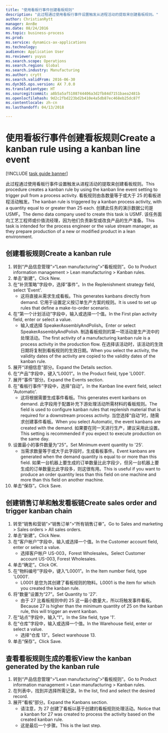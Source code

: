 ```yaml
--- 
title: "使用看板行事件创建看板规则"
description: "此过程通过使用看板行事件设置触发从进程活动的提取来创建看板规则。"
author: ChristianRytt
manager: AnnBe
ms.date: 08/24/2016
ms.topic: business-process
ms.prod: 
ms.service: dynamics-ax-applications
ms.technology: 
audience: Application User
ms.reviewer: yuyus
ms.search.scope: Operations
ms.search.region: Global
ms.search.industry: Manufacturing
ms.author: crytt
ms.search.validFrom: 2016-06-30
ms.dyn365.ops.version: AX 7.0.0
ms.translationtype: HT
ms.sourcegitcommit: a8b5a5af5108744406a3d2fb84d7151baea2481b
ms.openlocfilehash: 9d2c2fbd223bd2b410e4a5db87ec468eb25dc87f
ms.contentlocale: zh-cn
ms.lasthandoff: 04/13/2018

---
```

# <a name="create-a-kanban-rule-using-a-kanban-line-event"></a><span data-ttu-id="6dea9-103">使用看板行事件创建看板规则</span><span class="sxs-lookup"><span data-stu-id="6dea9-103">Create a kanban rule using a kanban line event</span></span>

[!INCLUDE [task guide banner](../../includes/task-guide-banner.md)]

<span data-ttu-id="6dea9-104">此过程通过使用看板行事件设置触发从进程活动的提取来创建看板规则。</span><span class="sxs-lookup"><span data-stu-id="6dea9-104">This procedure creates a kanban rule by using the kanban line event setting to trigger pull from a process activity.</span></span> <span data-ttu-id="6dea9-105">看板规则由各数量等于或大于 25 的看板进程活动触发。</span><span class="sxs-lookup"><span data-stu-id="6dea9-105">The kanban rule is triggered by a kanban process activity, with a quantity equal to or greater than 25 each.</span></span> <span data-ttu-id="6dea9-106">创建此任务的演示数据公司是 USMF。</span><span class="sxs-lookup"><span data-stu-id="6dea9-106">The demo data company used to create this task is USMF.</span></span> <span data-ttu-id="6dea9-107">该任务面向工艺工程师或价值流经理，因为他们负责新型或改良产品的生产准备。</span><span class="sxs-lookup"><span data-stu-id="6dea9-107">This task is intended for the process engineer or the value stream manager, as they prepare production of a new or modified product in a lean environment.</span></span>


## <a name="create-a-kanban-rule"></a><span data-ttu-id="6dea9-108">创建看板规则</span><span class="sxs-lookup"><span data-stu-id="6dea9-108">Create a kanban rule</span></span>
1. <span data-ttu-id="6dea9-109">转到“产品信息管理”>“Lean manufacturing”>“看板规则”。</span><span class="sxs-lookup"><span data-stu-id="6dea9-109">Go to Product information management > Lean manufacturing > Kanban rules.</span></span>
2. <span data-ttu-id="6dea9-110">单击“新建”。</span><span class="sxs-lookup"><span data-stu-id="6dea9-110">Click New.</span></span>
3. <span data-ttu-id="6dea9-111">在“补货策略”字段中，选择“事件”。</span><span class="sxs-lookup"><span data-stu-id="6dea9-111">In the Replenishment strategy field, select 'Event'.</span></span>
    * <span data-ttu-id="6dea9-112">这将直接从需求生成看板。</span><span class="sxs-lookup"><span data-stu-id="6dea9-112">This generates kanbans directly from demand.</span></span> <span data-ttu-id="6dea9-113">它用于设置定义按订单生产方案的规则。</span><span class="sxs-lookup"><span data-stu-id="6dea9-113">It is used to set up rules that define a make-to-order scenario.</span></span>  
4. <span data-ttu-id="6dea9-114">在“第一个计划活动”字段中，输入或选择一个值。</span><span class="sxs-lookup"><span data-stu-id="6dea9-114">In the First plan activity field, enter or select a value.</span></span>
    * <span data-ttu-id="6dea9-115">输入或选择 SpeakerAssemblyAndPolish。</span><span class="sxs-lookup"><span data-stu-id="6dea9-115">Enter or select SpeakerAssemblyAndPolish.</span></span> <span data-ttu-id="6dea9-116">制造看板规则的第一项活动是生产流中的处理活动。</span><span class="sxs-lookup"><span data-stu-id="6dea9-116">The first activity of a manufacturing kanban rule is a process activity in the production flow.</span></span> <span data-ttu-id="6dea9-117">在选择该活动时，该活动的生效日期将复制到看板规则的生效日期。</span><span class="sxs-lookup"><span data-stu-id="6dea9-117">When you select the activity, the validity dates of the activity are copied to the validity dates of the kanban rule.</span></span>  
5. <span data-ttu-id="6dea9-118">展开“详细信息”部分。</span><span class="sxs-lookup"><span data-stu-id="6dea9-118">Expand the Details section.</span></span>
6. <span data-ttu-id="6dea9-119">在“产品”字段中，键入“L0001”。</span><span class="sxs-lookup"><span data-stu-id="6dea9-119">In the Product field, type 'L0001'.</span></span>
7. <span data-ttu-id="6dea9-120">展开“事件”部分。</span><span class="sxs-lookup"><span data-stu-id="6dea9-120">Expand the Events section.</span></span>
8. <span data-ttu-id="6dea9-121">在“看板行事件”字段中，选择“自动”。</span><span class="sxs-lookup"><span data-stu-id="6dea9-121">In the Kanban line event field, select 'Automatic'.</span></span>
    * <span data-ttu-id="6dea9-122">这将根据需要生成事件看板。</span><span class="sxs-lookup"><span data-stu-id="6dea9-122">This generates event kanbans on demand.</span></span>  <span data-ttu-id="6dea9-123">此字段用于配置补充下游处理活动所需材料的看板规则。</span><span class="sxs-lookup"><span data-stu-id="6dea9-123">The field is used to configure kanban rules that replenish material that is required for a downstream process activity.</span></span> <span data-ttu-id="6dea9-124">当您选择“自动”时，随需求创建事件看板。</span><span class="sxs-lookup"><span data-stu-id="6dea9-124">When you select Automatic, the event kanbans are created with the demand.</span></span> <span data-ttu-id="6dea9-125">如果要在同一天进行生产，建议采用此设置。</span><span class="sxs-lookup"><span data-stu-id="6dea9-125">This setting is recommended if you expect to execute production on the same day.</span></span>  
9. <span data-ttu-id="6dea9-126">设置最小的事件数量为“25”。</span><span class="sxs-lookup"><span data-stu-id="6dea9-126">Set Minimum event quantity to '25'.</span></span>
    * <span data-ttu-id="6dea9-127">当需求数量等于或大于此字段时，生成看板事件。</span><span class="sxs-lookup"><span data-stu-id="6dea9-127">Event kanbans are generated when the demand quantity is equal to or more than this field.</span></span> <span data-ttu-id="6dea9-128">如果一台机器上要生成的订单数量比此字段少，但另一台机器上要生成的订单数量比此字段多，则这很有用。</span><span class="sxs-lookup"><span data-stu-id="6dea9-128">This is useful if you want to produce an order quantity less than this field on one machine and more than this field on another machine.</span></span>  
10. <span data-ttu-id="6dea9-129">单击“保存”。</span><span class="sxs-lookup"><span data-stu-id="6dea9-129">Click Save.</span></span>

## <a name="create-sales-order-and-trigger-kanban-chain"></a><span data-ttu-id="6dea9-130">创建销售订单和触发看板链</span><span class="sxs-lookup"><span data-stu-id="6dea9-130">Create sales order and trigger kanban chain</span></span>
1. <span data-ttu-id="6dea9-131">转至“销售和营销”>“销售订单”>“所有销售订单”。</span><span class="sxs-lookup"><span data-stu-id="6dea9-131">Go to Sales and marketing > Sales orders > All sales orders.</span></span>
2. <span data-ttu-id="6dea9-132">单击“新建”。</span><span class="sxs-lookup"><span data-stu-id="6dea9-132">Click New.</span></span>
3. <span data-ttu-id="6dea9-133">在“客户帐户”字段中，输入或选择一个值。</span><span class="sxs-lookup"><span data-stu-id="6dea9-133">In the Customer account field, enter or select a value.</span></span>
    * <span data-ttu-id="6dea9-134">选择客户帐户 US-003，Forest Wholesales。</span><span class="sxs-lookup"><span data-stu-id="6dea9-134">Select Customer account US-003, Forest Wholesales.</span></span>  
4. <span data-ttu-id="6dea9-135">单击“确定”。</span><span class="sxs-lookup"><span data-stu-id="6dea9-135">Click OK.</span></span>
5. <span data-ttu-id="6dea9-136">在“物料编号”字段中，键入“L0001”。</span><span class="sxs-lookup"><span data-stu-id="6dea9-136">In the Item number field, type 'L0001'.</span></span>
    * <span data-ttu-id="6dea9-137">L0001 是您为其创建了看板规则的物料。</span><span class="sxs-lookup"><span data-stu-id="6dea9-137">L0001 is the item for which you created the kanban rule.</span></span>  
6. <span data-ttu-id="6dea9-138">将“数量”设置为“27”。</span><span class="sxs-lookup"><span data-stu-id="6dea9-138">Set Quantity to '27'.</span></span>
    * <span data-ttu-id="6dea9-139">由于 27 比看板规则中的 25 这一最小数量大，所以将触发事件看板。</span><span class="sxs-lookup"><span data-stu-id="6dea9-139">Because 27 is higher than the minimum quantity of 25 on the kanban rule, this will trigger an event kanban.</span></span>  
7. <span data-ttu-id="6dea9-140">在“站点”字段中，输入“1”。</span><span class="sxs-lookup"><span data-stu-id="6dea9-140">In the Site field, type '1'.</span></span>
8. <span data-ttu-id="6dea9-141">在“仓库”字段中，输入或选择一个值。</span><span class="sxs-lookup"><span data-stu-id="6dea9-141">In the Warehouse field, enter or select a value.</span></span>
    * <span data-ttu-id="6dea9-142">选择“仓库 13”。</span><span class="sxs-lookup"><span data-stu-id="6dea9-142">Select warehouse 13.</span></span>  
9. <span data-ttu-id="6dea9-143">单击“保存”。</span><span class="sxs-lookup"><span data-stu-id="6dea9-143">Click Save.</span></span>

## <a name="view-the-kanban-generated-by-the-kanban-rule"></a><span data-ttu-id="6dea9-144">查看看板规则生成的看板</span><span class="sxs-lookup"><span data-stu-id="6dea9-144">View the kanban generated by the kanban rule</span></span>
1. <span data-ttu-id="6dea9-145">转到“产品信息管理”>“Lean manufacturing”>“看板规则”。</span><span class="sxs-lookup"><span data-stu-id="6dea9-145">Go to Product information management > Lean manufacturing > Kanban rules.</span></span>
2. <span data-ttu-id="6dea9-146">在列表中，找到并选择所需记录。</span><span class="sxs-lookup"><span data-stu-id="6dea9-146">In the list, find and select the desired record.</span></span>
3. <span data-ttu-id="6dea9-147">展开“看板”部分。</span><span class="sxs-lookup"><span data-stu-id="6dea9-147">Expand the Kanbans section.</span></span>
    * <span data-ttu-id="6dea9-148">请注意，为 27 创建了看板以基于创建的看板规则处理活动。</span><span class="sxs-lookup"><span data-stu-id="6dea9-148">Notice that a kanban for 27 was created to process the  activity based on the created kanban rule.</span></span>  
    * <span data-ttu-id="6dea9-149">这是最后一个步骤。</span><span class="sxs-lookup"><span data-stu-id="6dea9-149">This is the last step.</span></span>  



